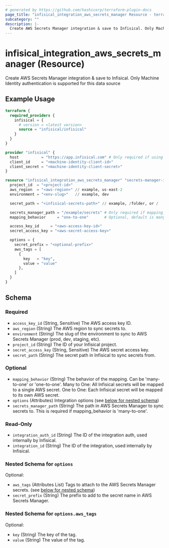 ```yaml
---
# generated by https://github.com/hashicorp/terraform-plugin-docs
page_title: "infisical_integration_aws_secrets_manager Resource - terraform-provider-infisical"
subcategory: ""
description: |-
  Create AWS Secrets Manager integration & save to Infisical. Only Machine Identity authentication is supported for this data source
---
```


# infisical_integration_aws_secrets_manager (Resource)

Create AWS Secrets Manager integration & save to Infisical. Only Machine Identity authentication is supported for this data source

## Example Usage

```terraform
terraform {
  required_providers {
    infisical = {
      # version = <latest version>
      source = "infisical/infisical"
    }
  }
}

provider "infisical" {
  host          = "https://app.infisical.com" # Only required if using self hosted instance of Infisical, default is https://app.infisical.com
  client_id     = "<machine-identity-client-id>"
  client_secret = "<machine-identity-client-secret>"
}

resource "infisical_integration_aws_secrets_manager" "secrets-manager-integration" {
  project_id  = "<project-id>"
  aws_region  = "<aws-region>" // example, us-east-2
  environment = "<env-slug>"   // example, dev

  secret_path = "<infisical-secrets-path>" // example, /folder, or /

  secrets_manager_path = "/example/secrets" # Only required if mapping_behavior is one-to-one
  mapping_behavior     = "one-to-one"       # Optional, default is many-to-one

  access_key_id     = "<aws-access-key-id>"
  secret_access_key = "<aws-secret-access-key>"

  options = {
    secret_prefix = "<optional-prefix>"
    aws_tags = [
      {
        key   = "key",
        value = "value"
      },
    ]
  }
}
```

<!-- schema generated by tfplugindocs -->
## Schema

### Required

- `access_key_id` (String, Sensitive) The AWS access key ID.
- `aws_region` (String) The AWS region to sync secrets to.
- `environment` (String) The slug of the environment to sync to AWS Secrets Manager (prod, dev, staging, etc).
- `project_id` (String) The ID of your Infisical project.
- `secret_access_key` (String, Sensitive) The AWS secret access key.
- `secret_path` (String) The secret path in Infisical to sync secrets from.

### Optional

- `mapping_behavior` (String) The behavior of the mapping. Can be 'many-to-one' or 'one-to-one'. Many to One: All Infisical secrets will be mapped to a single AWS secret. One to One: Each Infisical secret will be mapped to its own AWS secret.
- `options` (Attributes) Integration options (see [below for nested schema](#nestedatt--options))
- `secrets_manager_path` (String) The path in AWS Secrets Manager to sync secrets to. This is required if mapping_behavior is 'many-to-one'.

### Read-Only

- `integration_auth_id` (String) The ID of the integration auth, used internally by Infisical.
- `integration_id` (String) The ID of the integration, used internally by Infisical.

<a id="nestedatt--options"></a>
### Nested Schema for `options`

Optional:

- `aws_tags` (Attributes List) Tags to attach to the AWS Secrets Manager secrets. (see [below for nested schema](#nestedatt--options--aws_tags))
- `secret_prefix` (String) The prefix to add to the secret name in AWS Secrets Manager.

<a id="nestedatt--options--aws_tags"></a>
### Nested Schema for `options.aws_tags`

Optional:

- `key` (String) The key of the tag.
- `value` (String) The value of the tag.
